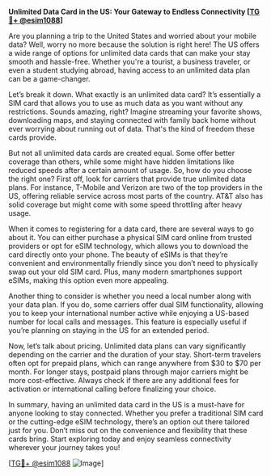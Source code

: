 **Unlimited Data Card in the US: Your Gateway to Endless Connectivity [[TG💪+ @esim1088](https://t.me/s/esim1088)]**

Are you planning a trip to the United States and worried about your mobile data? Well, worry no more because the solution is right here! The US offers a wide range of options for unlimited data cards that can make your stay smooth and hassle-free. Whether you're a tourist, a business traveler, or even a student studying abroad, having access to an unlimited data plan can be a game-changer.

Let’s break it down. What exactly is an unlimited data card? It’s essentially a SIM card that allows you to use as much data as you want without any restrictions. Sounds amazing, right? Imagine streaming your favorite shows, downloading maps, and staying connected with family back home without ever worrying about running out of data. That's the kind of freedom these cards provide.

But not all unlimited data cards are created equal. Some offer better coverage than others, while some might have hidden limitations like reduced speeds after a certain amount of usage. So, how do you choose the right one? First off, look for carriers that provide true unlimited data plans. For instance, T-Mobile and Verizon are two of the top providers in the US, offering reliable service across most parts of the country. AT&T also has solid coverage but might come with some speed throttling after heavy usage.

When it comes to registering for a data card, there are several ways to go about it. You can either purchase a physical SIM card online from trusted providers or opt for eSIM technology, which allows you to download the card directly onto your phone. The beauty of eSIMs is that they’re convenient and environmentally friendly since you don’t need to physically swap out your old SIM card. Plus, many modern smartphones support eSIMs, making this option even more appealing.

Another thing to consider is whether you need a local number along with your data plan. If you do, some carriers offer dual SIM functionality, allowing you to keep your international number active while enjoying a US-based number for local calls and messages. This feature is especially useful if you’re planning on staying in the US for an extended period.

Now, let’s talk about pricing. Unlimited data plans can vary significantly depending on the carrier and the duration of your stay. Short-term travelers often opt for prepaid plans, which can range anywhere from $30 to $70 per month. For longer stays, postpaid plans through major carriers might be more cost-effective. Always check if there are any additional fees for activation or international calling before finalizing your choice.

In summary, having an unlimited data card in the US is a must-have for anyone looking to stay connected. Whether you prefer a traditional SIM card or the cutting-edge eSIM technology, there’s an option out there tailored just for you. Don’t miss out on the convenience and flexibility that these cards bring. Start exploring today and enjoy seamless connectivity wherever your journey takes you!

[[TG💪+ @esim1088](https://t.me/s/esim1088) ![Image](https://i.postimg.cc/Y0z9fWf4/image.png)]